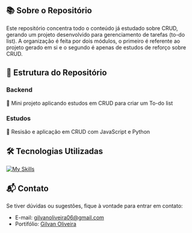 ## 📚 Sobre o Repositório

Este repositório concentra todo o conteúdo já estudado sobre CRUD, gerando um projeto desenvolvido para gerenciamento de tarefas (to-do list). A organização é feita por dois módulos, o primeiro é referente ao projeto gerado em si e o segundo é apenas de estudos de reforço sobre CRUD.

## 🚀 Estrutura do Repositório

### Backend

📌 Mini projeto aplicando estudos em CRUD para criar um To-do list

### Estudos

📌 Resisão e aplicação em CRUD com JavaScript e Python

## 🛠 Tecnologias Utilizadas

[![My Skills](https://skillicons.dev/icons?i=python,javascript,htm&perline=3)](https://github.com/GilvanPOliveira)

## 📬 Contato

Se tiver dúvidas ou sugestões, fique à vontade para entrar em contato:
- E-mail: gilvanoliveira06@gmail.com
- Portifólio: [Gilvan Oliveira](https://gilvanpoliveira.github.io/)

